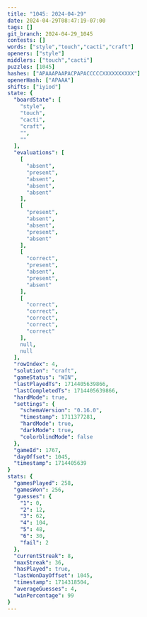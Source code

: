 ```yaml
---
title: "1045: 2024-04-29"
date: 2024-04-29T08:47:19-07:00
tags: []
git_branch: 2024-04-29_1045
contests: []
words: ["style","touch","cacti","craft"]
openers: ["style"]
middlers: ["touch","cacti"]
puzzles: [1045]
hashes: ["APAAAPAAPACPAPACCCCCXXXXXXXXXX"]
openerHash: ["APAAA"]
shifts: ["iyiod"]
state: {
  "boardState": [
    "style",
    "touch",
    "cacti",
    "craft",
    "",
    ""
  ],
  "evaluations": [
    [
      "absent",
      "present",
      "absent",
      "absent",
      "absent"
    ],
    [
      "present",
      "absent",
      "absent",
      "present",
      "absent"
    ],
    [
      "correct",
      "present",
      "absent",
      "present",
      "absent"
    ],
    [
      "correct",
      "correct",
      "correct",
      "correct",
      "correct"
    ],
    null,
    null
  ],
  "rowIndex": 4,
  "solution": "craft",
  "gameStatus": "WIN",
  "lastPlayedTs": 1714405639866,
  "lastCompletedTs": 1714405639866,
  "hardMode": true,
  "settings": {
    "schemaVersion": "0.16.0",
    "timestamp": 1711377281,
    "hardMode": true,
    "darkMode": true,
    "colorblindMode": false
  },
  "gameId": 1767,
  "dayOffset": 1045,
  "timestamp": 1714405639
}
stats: {
  "gamesPlayed": 258,
  "gamesWon": 256,
  "guesses": {
    "1": 0,
    "2": 12,
    "3": 62,
    "4": 104,
    "5": 48,
    "6": 30,
    "fail": 2
  },
  "currentStreak": 8,
  "maxStreak": 36,
  "hasPlayed": true,
  "lastWonDayOffset": 1045,
  "timestamp": 1714318504,
  "averageGuesses": 4,
  "winPercentage": 99
}
---
```

<!-- more -->
